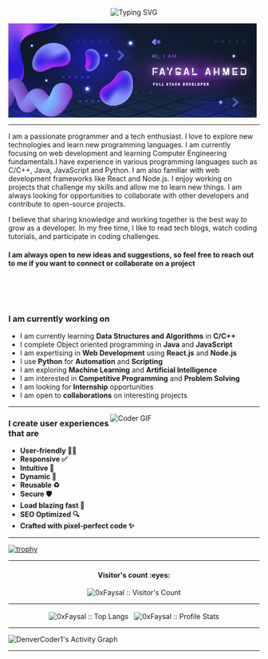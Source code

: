 <p align="center"><img src="https://readme-typing-svg.herokuapp.com?font=Fira+Code&weight=500&size=30&duration=3000&pause=1000&color=F7F7F7&background=0D1117&center=true&vCenter=true&width=600&height=100&lines=Hello+World!;I'm+Faysal+Ahmed;Welcome+to+my+GitHub+Profile!" alt="Typing SVG" /></p>
<p align="center">

<img align="center" src="image/banner.png" alt="0xFaysal" />
</p>

----

I am a passionate programmer and a tech enthusiast. I love to explore new technologies and learn new programming languages. I am currently focusing on web development and learning Computer Engineering fundamentals.I have experience in various programming languages such as C/C++, Java, JavaScript and Python. I am also familiar with web development frameworks like React and Node.js. I enjoy working on projects that challenge my skills and allow me to learn new things. I am always looking for opportunities to collaborate with other developers and contribute to open-source projects.

I believe that sharing knowledge and working together is the best way to grow as a developer. In my free time, I like to read tech blogs, watch coding tutorials, and participate in coding challenges.

#### I am always open to new ideas and suggestions, so feel free to reach out to me if you want to connect or collaborate on a project

<br><br><br>

### I am currently working on

- I am currently learning **Data Structures and Algorithms** in **C/C++**
- I complete Object oriented programming in **Java** and **JavaScript**
- I am expertising in **Web Development** using **React.js** and **Node.js**
- I use **Python** for **Automation** and **Scripting**
- I am exploring **Machine Learning** and **Artificial Intelligence**
- I am interested in **Competitive Programming** and **Problem Solving**
- I am looking for **Internship** opportunities
- I am open to **collaborations** on interesting projects

<!---
0xFaysal/0xFaysal is a ✨ special ✨ repository because its `README.md` (this file) appears on your GitHub profile.
You can click the Preview link to take a look at your changes.
--->
<!-- <p><img align="left" src="https://github-readme-stats.vercel.app/api/top-langs?username=0xFaysal&show_icons=true&locale=en&layout=compact" alt="0xFaysal" /></p>
<p>&nbsp;<img align="center" src="https://github-readme-stats.vercel.app/api?username=0xFaysal&show_icons=true&locale=en" alt="0xFaysal" /></p> -->
---
<img align="right" src="https://media.giphy.com/media/SWoSkN6DxTszqIKEqv/giphy.gif" alt="Coder GIF" width="300">

### I create user experiences that are

- **User-friendly 👩‍💻**
- **Responsive ✅**
- **Intuitive 🤩**
- **Dynamic 🧬**
- **Reusable ♻️**
- **Secure 🛡️**
- **Load blazing fast 🚀**
- **SEO Optimized 🔍**
- **Crafted with pixel-perfect code ✨**

---

[![trophy](https://github-profile-trophy.vercel.app/?username=0xFaysal&title=-Stars,-Followers,-Reviews,-Issues&theme=darkhub)](https://github.com/ryo-ma/github-profile-trophy)

---

<h4 align="center">Visitor's count :eyes:</h4>

<p align="center"><img src="https://profile-counter.glitch.me/{0xFaysal}/count.svg" alt="0xFaysal :: Visitor's Count" /></p>

---

<p align="center"><img align="center" src="https://github-readme-stats.vercel.app/api/top-langs/?username=0xFaysal&langs_count=10&theme=tokyonight&layout=compact" alt="0xFaysal :: Top Langs" />
  &nbsp;
<img align="center" src="https://github-readme-stats.vercel.app/api?username=0xFaysal&show_icons=true&theme=synthwave" alt="0xFaysal :: Profile Stats" /></p>

----

  <p><img alt="DenverCoder1's Activity Graph" src="https://github-readme-activity-graph.vercel.app/graph/?username=0xFaysal&bg_color=1F222E&color=F8D866&line=F85D7F&point=FFFFFF&hide_border=true" /></p>

---
